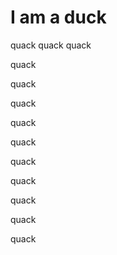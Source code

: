 # I am a duck
quack quack quack

quack

quack

quack

quack

quack

quack

quack

quack

quack

quack
